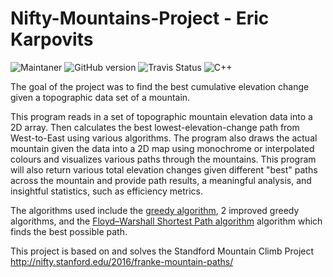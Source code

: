 # Nifty-Mountains-Project - Eric Karpovits

![Maintaner](https://img.shields.io/badge/developer-EricKarpovits-orange) ![GitHub version](https://img.shields.io/badge/version-2.1-brightgreen) ![Travis Status](https://img.shields.io/badge/build-passed-yellow) ![C++](https://img.shields.io/badge/Made%20with-C++-1f425f.svg)

The goal of the project was to find the best cumulative elevation change given a topographic data set of a mountain. 

This program reads in a set of topographic mountain elevation data into a 2D array. Then calculates the best lowest-elevation-change path from West-to-East using various algorithms. The program also draws the actual mountain given the data into a 2D map using monochrome or interpolated colours and visualizes various paths through the mountains. This program will also return various total elevation changes given different "best" paths across the mountain and provide path results, a meaningful analysis, and insightful statistics, such as efficiency metrics.

The algorithms used include the [greedy algorithm](https://en.wikipedia.org/wiki/Greedy_algorithm), 2 improved greedy algorithms, and the [Floyd–Warshall Shortest Path algorithm](https://en.wikipedia.org/wiki/Floyd%E2%80%93Warshall_algorithm) algorithm which finds the best possible path.

This project is based on and solves the Standford Mountain Climb Project http://nifty.stanford.edu/2016/franke-mountain-paths/
